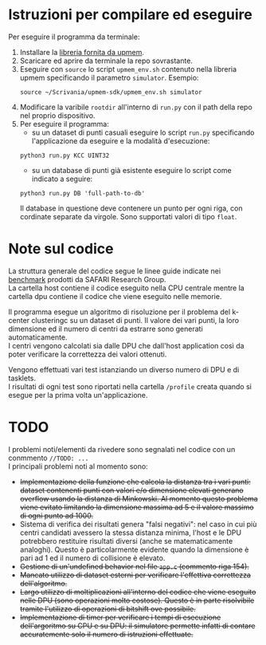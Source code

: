 # Istruzioni per compilare ed eseguire

Per eseguire il programma da terminale:
1. Installare la [libreria fornita da upmem](https://sdk.upmem.com/).
2. Scaricare ed aprire da terminale la repo sovrastante.
3. Eseguire con ```source``` lo script ```upmem_env.sh``` contenuto nella libreria upmem specificando il parametro ```simulator```. Esempio:
   ```
   source ~/Scrivania/upmem-sdk/upmem_env.sh simulator
   ```
4. Modificare la varibile ```rootdir``` all'interno di ```run.py``` con il path della repo nel proprio dispositivo.
5. Per eseguire il programma:
   + su un dataset di punti casuali eseguire lo script ```run.py``` specificando l'applicazione da eseguire e la modalità d'esecuzione:
   ```
   python3 run.py KCC UINT32
   ```
   + su un database di punti già esistente eseguire lo script come indicato a seguire:
    ```
   python3 run.py DB 'full-path-to-db'
   ```
   Il database in questione deve contenere un punto per ogni riga, con cordinate separate da virgole. Sono supportati valori di tipo ```float```.

# Note sul codice

La struttura generale del codice segue le linee guide indicate nei [benchmark](https://github.com/CMU-SAFARI/prim-benchmarks) prodotti da SAFARI Research Group.<br>
La cartella host contiene il codice eseguito nella CPU centrale mentre la cartella dpu contiene il codice che viene eseguito nelle memorie.

Il programma esegue un algoritmo di risoluzione per il problema del k-center clusteringc su un dataset di punti. Il valore dei vari punti, la loro dimensione ed il numero di centri da estrarre sono generati automaticamente.<br>
I centri vengono calcolati sia dalle DPU che dall'host application così da poter verificare la correttezza dei valori ottenuti. 

Vengono effettuati vari test istanziando un diverso numero di DPU e di tasklets.<br>
I risultati di ogni test sono riportati nella cartella ```/profile``` creata quando si esegue per la prima volta un'applicazione.


# TODO
I problemi noti/elementi da rivedere sono segnalati nel codice con un conmmento ```//TODO: ...```<br>
I principali problemi noti al momento sono:
+ ~~Implementazione della funzione che calcola la distanza tra i vari punti: dataset contenenti punti con valori e/o dimensione elevati generano overflow usando la distanza di Minkowski. Al momento questo problema viene evitato limitando la dimensione massima ad 5 e il valore massimo di ogni punto ad 1000.~~
+ Sistema di verifica dei risultati genera "falsi negativi": nel caso in cui più centri candidati avessero la stessa distanza minima, l'host e le DPU potrebbero restituire risultati diversi (anche se matematicamente analoghi). Questo è particolarmente evidente quando la dimensione è pari ad 1 ed il numero di collisione è elevato.
+ ~~Gestione di un'undefined behavior nel file ```app.c``` (commento riga 154).~~
+ ~~Mancato utilizzo di dataset esterni per verificare l'effettiva correttezza dell'algoritmo.~~
+ ~~Largo utilizzo di moltiplicazioni all'interno del codice che viene eseguito nelle DPU (sono operazioni molto costose). Questo è in parte risolvibile tramite l'utilizzo di operazioni di bitshift ove possibile.~~
+ ~~Implementazione di timer per verificare i tempi di esecuzione dell'argoritmo su CPU e su DPU: il simulatore permette infatti di contare accuratemente solo il numero di istruzioni effettuate.~~
